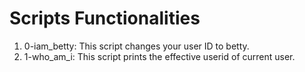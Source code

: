 # Scripts Functionalities

1. 0-iam_betty: This script changes your user ID to betty.
2. 1-who_am_i: This script prints the effective userid of current user.
